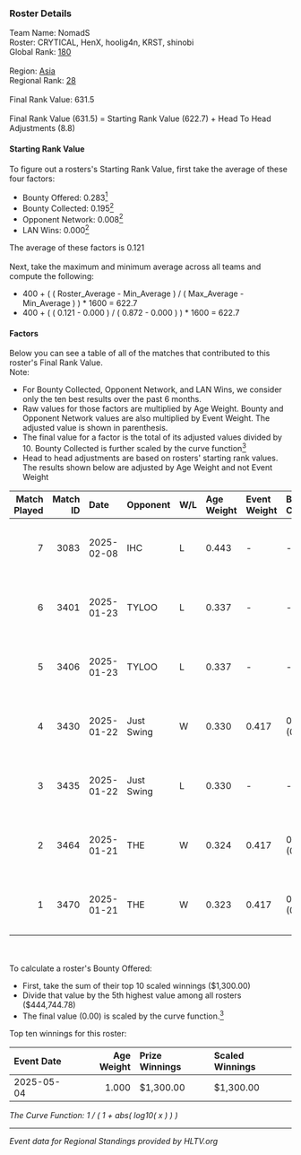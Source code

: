 ### Roster Details<br />
Team Name: NomadS<br />
Roster: CRYTICAL, HenX, hoolig4n, KRST, shinobi<br />
Global Rank: [180](../../standings_global_2025_06_02.md)<br />
<br />
Region: [Asia]( ../../standings_asia_2025_06_02.md)<br />
Regional Rank: [28]( ../../standings_asia_2025_06_02.md)<br />
<br />
Final Rank Value:  631.5<br />
<br />
Final Rank Value (631.5) = Starting Rank Value (622.7) + Head To Head Adjustments (8.8)<br />

#### Starting Rank Value<br />
To figure out a rosters's Starting Rank Value, first take the average of these four factors:<br />
- Bounty Offered: 0.283[<sup>1</sup>](#table2)
- Bounty Collected: 0.195[<sup>2</sup>](#table1)
- Opponent Network: 0.008[<sup>2</sup>](#table1)
- LAN Wins: 0.000[<sup>2</sup>](#table1)

The average of these factors is 0.121<br />
<br />
Next, take the maximum and minimum average across all teams and compute the following:<br />
- 400 + ( ( Roster_Average - Min_Average ) / ( Max_Average - Min_Average ) ) * 1600 = 622.7
- 400 + ( ( 0.121 - 0.000 ) / ( 0.872 - 0.000 ) ) * 1600 = 622.7


#### Factors<br />
Below you can see a table of all of the matches that contributed to this roster's Final Rank Value.<br />
Note:<br />

- For Bounty Collected, Opponent Network, and LAN Wins, we consider only the ten best results over the past 6 months.
- Raw values for those factors are multiplied by Age Weight. Bounty and Opponent Network values are also multiplied by Event Weight. The adjusted value is shown in parenthesis.
- The final value for a factor is the total of its adjusted values divided by 10. Bounty Collected is further scaled by the curve function[<sup>3</sup>](#curveFunction)
- Head to head adjustments are based on rosters' starting rank values. The results shown below are adjusted by Age Weight and not Event Weight
<span id="table1"></span><br />


| Match Played | Match ID | Date       | Opponent   | W/L | Age Weight | Event Weight | Bounty Collected | Opponent Network | LAN Wins  | H2H Adj. | Roster                                  |
| -: | -: | :- | :- | :- | :- | :- | :- | :- | :- | -: | :- |
|            7 |     3083 | 2025-02-08 | IHC        | L   | 0.443      | -            | -                | -                | -         |    -6.28 | CRYTICAL, HenX, hoolig4n, KRST, shinobi |
|            6 |     3401 | 2025-01-23 | TYLOO      | L   | 0.337      | -            | -                | -                | -         |    -0.15 | CRYTICAL, HenX, hoolig4n, KRST, shinobi |
|            5 |     3406 | 2025-01-23 | TYLOO      | L   | 0.337      | -            | -                | -                | -         |    -0.15 | CRYTICAL, HenX, hoolig4n, KRST, shinobi |
|            4 |     3430 | 2025-01-22 | Just Swing | W   | 0.330      | 0.417        | 0.002 (0.000)    | 0.256 (0.035)    | 0 (0.000) |     7.11 | CRYTICAL, HenX, hoolig4n, KRST, shinobi |
|            3 |     3435 | 2025-01-22 | Just Swing | L   | 0.330      | -            | -                | -                | -         |    -3.34 | CRYTICAL, HenX, hoolig4n, KRST, shinobi |
|            2 |     3464 | 2025-01-21 | THE        | W   | 0.324      | 0.417        | 0.002 (0.000)    | 0.163 (0.022)    | 0 (0.000) |     5.74 | CRYTICAL, HenX, hoolig4n, KRST, shinobi |
|            1 |     3470 | 2025-01-21 | THE        | W   | 0.323      | 0.417        | 0.002 (0.000)    | 0.163 (0.022)    | 0 (0.000) |     5.90 | CRYTICAL, HenX, hoolig4n, KRST, shinobi |

<br />
<span id="table2"></span><br />
To calculate a roster's Bounty Offered:<br />

- First, take the sum of their top 10 scaled winnings ($1,300.00)
- Divide that value by the 5th highest value among all rosters ($444,744.78)
- The final value (0.00) is scaled by the curve function.[<sup>3</sup>](#curveFunction)

Top ten winnings for this roster:<br />

| Event Date | Age Weight | Prize Winnings | Scaled Winnings |
| :- | -: | :- | :- |
| 2025-05-04 |      1.000 | $1,300.00      | $1,300.00       |


<span id="curveFunction"></span>_The Curve Function: 1 / ( 1 + abs( log10( x ) ) )_<br />

---
_Event data for Regional Standings provided by HLTV.org_<br />
